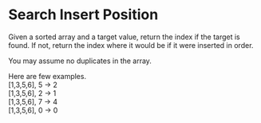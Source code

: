 Search Insert Position
===
Given a sorted array and a target value, return the index if the target is found. If not, return the index where it would be if it were inserted in order.

You may assume no duplicates in the array.

Here are few examples.<br>
[1,3,5,6], 5 → 2 <br>
[1,3,5,6], 2 → 1<br>
[1,3,5,6], 7 → 4<br>
[1,3,5,6], 0 → 0<br>

